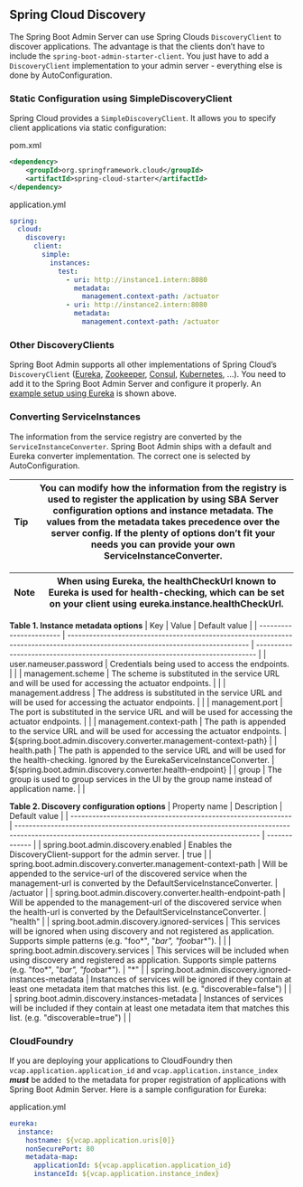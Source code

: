 ## Spring Cloud Discovery

The Spring Boot Admin Server can use Spring Clouds `DiscoveryClient` to discover applications. The advantage is that the clients don’t have to include the `spring-boot-admin-starter-client`. You just have to add a `DiscoveryClient` implementation to your admin server - everything else is done by AutoConfiguration.

### Static Configuration using SimpleDiscoveryClient

Spring Cloud provides a `SimpleDiscoveryClient`. It allows you to specify client applications via static configuration:

pom.xml

```xml
<dependency>
    <groupId>org.springframework.cloud</groupId>
    <artifactId>spring-cloud-starter</artifactId>
</dependency>
```

application.yml

```yml
spring:
  cloud:
    discovery:
      client:
        simple:
          instances:
            test:
              - uri: http://instance1.intern:8080
                metadata:
                  management.context-path: /actuator
              - uri: http://instance2.intern:8080
                metadata:
                  management.context-path: /actuator
```

### Other DiscoveryClients

Spring Boot Admin supports all other implementations of Spring Cloud’s `DiscoveryClient` ([Eureka](https://docs.spring.io/spring-cloud-netflix/docs/current/reference/html/#service-discovery-eureka-clients/), [Zookeeper](https://docs.spring.io/spring-cloud-zookeeper/docs/current/reference/html/#spring-cloud-zookeeper-discovery), [Consul](https://docs.spring.io/spring-cloud-consul/docs/current/reference/html/#spring-cloud-consul-discovery), [Kubernetes](https://docs.spring.io/spring-cloud-kubernetes/docs/current/reference/html/#discoveryclient-for-kubernetes), …​). You need to add it to the Spring Boot Admin Server and configure it properly. An [example setup using Eureka](getting-started.html#discover-clients-via-spring-cloud-discovery) is shown above.

### Converting ServiceInstances

The information from the service registry are converted by the `ServiceInstanceConverter`. Spring Boot Admin ships with a default and Eureka converter implementation. The correct one is selected by AutoConfiguration.

| Tip | You can modify how the information from the registry is used to register the application by using SBA Server configuration options and instance metadata. The values from the metadata takes precedence over the server config. If the plenty of options don’t fit your needs you can provide your own ServiceInstanceConverter. |
| --- | -------------------------------------------------------------------------------------------------------------------------------------------------------------------------------------------------------------------------------------------------------------------------------------------------------------------------------- |

| Note | When using Eureka, the healthCheckUrl known to Eureka is used for health-checking, which can be set on your client using eureka.instance.healthCheckUrl. |
| ---- | -------------------------------------------------------------------------------------------------------------------------------------------------------- |

__Table 1\. Instance metadata options__
| Key                     | Value                                                                                                                            | Default value                                                                  |
| ----------------------- | -------------------------------------------------------------------------------------------------------------------------------- | ------------------------------------------------------------------------------ |
| user.nameuser.password  | Credentials being used to access the endpoints.                                                                                  |                                                                                |
| management.scheme       | The scheme is substituted in the service URL and will be used for accessing the actuator endpoints.                              |                                                                                |
| management.address      | The address is substituted in the service URL and will be used for accessing the actuator endpoints.                             |                                                                                |
| management.port         | The port is substituted in the service URL and will be used for accessing the actuator endpoints.                                |                                                                                |
| management.context-path | The path is appended to the service URL and will be used for accessing the actuator endpoints.                                   | &#36;&#123;spring.boot.admin.discovery.converter.management-context-path&#125; |
| health.path             | The path is appended to the service URL and will be used for the health-checking. Ignored by the EurekaServiceInstanceConverter. | &#36;&#123;spring.boot.admin.discovery.converter.health-endpoint&#125;         |
| group                   | The group is used to group services in the UI by the group name instead of application name.                                     |                                                                                |

__Table 2\. Discovery configuration options__
| Property name                                                 | Description                                                                                                                                       | Default value |
| ------------------------------------------------------------- | ------------------------------------------------------------------------------------------------------------------------------------------------- | ------------- |
| spring.boot.admin.discovery.enabled                           | Enables the DiscoveryClient-support for the admin server.                                                                                         | true          |
| spring.boot.admin.discovery.converter.management-context-path | Will be appended to the service-url of the discovered service when the management-url is converted by the DefaultServiceInstanceConverter.        | /actuator     |
| spring.boot.admin.discovery.converter.health-endpoint-path    | Will be appended to the management-url of the discovered service when the health-url is converted by the DefaultServiceInstanceConverter.         | "health"      |
| spring.boot.admin.discovery.ignored-services                  | This services will be ignored when using discovery and not registered as application. Supports simple patterns (e.g. "foo*", "*bar", "foo*bar*"). |               |
| spring.boot.admin.discovery.services                          | This services will be included when using discovery and registered as application. Supports simple patterns (e.g. "foo*", "*bar", "foo*bar*").    | "*"           |
| spring.boot.admin.discovery.ignored-instances-metadata        | Instances of services will be ignored if they contain at least one metadata item that matches this list. (e.g. "discoverable=false")              |               |
| spring.boot.admin.discovery.instances-metadata                | Instances of services will be included if they contain at least one metadata item that matches this list. (e.g. "discoverable=true")              |               |

### CloudFoundry

If you are deploying your applications to CloudFoundry then `vcap.application.application_id` and `vcap.application.instance_index` **_must_** be added to the metadata for proper registration of applications with Spring Boot Admin Server. Here is a sample configuration for Eureka:

application.yml

```yml
eureka:
  instance:
    hostname: ${vcap.application.uris[0]}
    nonSecurePort: 80
    metadata-map:
      applicationId: ${vcap.application.application_id}
      instanceId: ${vcap.application.instance_index}
```